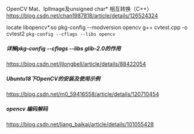 OpenCV Mat、IplImage及unsigned char* 相互转换（C++）
https://blog.csdn.net/chan1987818/article/details/126524324


locate libopencv*.so
pkg-config --modversion opencv
g++ cvtest.cpp -o cvtest2  `pkg-config --cflags --libs opencv`



##### 详解pkg-config --cflags --libs glib-2.0的作用

https://blog.csdn.net/jllongbell/article/details/88422054

##### Ubuntu18下OpenCV的安装及使用示例

https://blog.csdn.net/m0_59416558/article/details/120710454



##### opencv 编码解码

https://blog.csdn.net/liang_baikai/article/details/101055428
